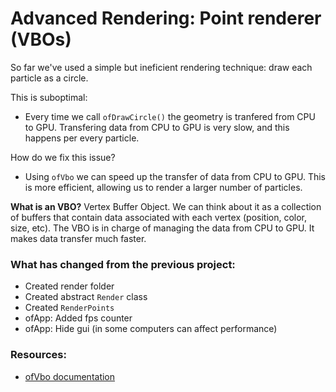 # Advanced Rendering: Point renderer (VBOs)

So far we've used a simple but ineficient rendering technique: draw each particle as a circle.

This is suboptimal:
- Every time we call ``ofDrawCircle()`` the geometry is tranfered from CPU to GPU. Transfering data from CPU to GPU is very slow, and this happens per every particle.

How do we fix this issue?
- Using ``ofVbo`` we can speed up the transfer of data from CPU to GPU. This is more efficient, allowing us to render a larger number of particles.

**What is an VBO?**
Vertex Buffer Object. We can think about it as a collection of buffers that contain data associated with each vertex (position, color, size, etc). 
The VBO is in charge of managing the data from CPU to GPU. It makes data transfer much faster.


### What has changed from the previous project:
- Created render folder
- Created abstract ``Render`` class
- Created ``RenderPoints``
- ofApp: Added fps counter
- ofApp: Hide gui (in some computers can affect performance)


### Resources:
- [ofVbo documentation](https://openframeworks.cc/documentation/gl/ofVbo/)